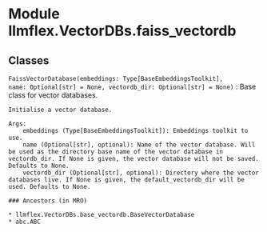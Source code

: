 Module llmflex.VectorDBs.faiss_vectordb
=======================================

Classes
-------

`FaissVectorDatabase(embeddings: Type[BaseEmbeddingsToolkit], name: Optional[str] = None, vectordb_dir: Optional[str] = None)`
:   Base class for vector databases.
        
    
    Initialise a vector database.
    
    Args:
        embeddings (Type[BaseEmbeddingsToolkit]): Embeddings toolkit to use.
        name (Optional[str], optional): Name of the vector database. Will be used as the directory base name of the vector database in vectordb_dir. If None is given, the vector database will not be saved. Defaults to None.
        vectordb_dir (Optional[str], optional): Directory where the vector databases live. If None is given, the default_vectordb_dir will be used. Defaults to None.

    ### Ancestors (in MRO)

    * llmflex.VectorDBs.base_vectordb.BaseVectorDatabase
    * abc.ABC